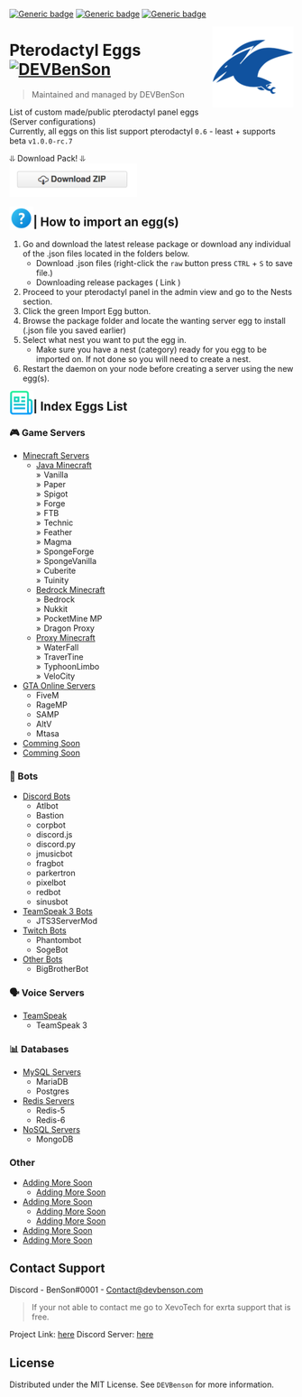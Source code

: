 [![Generic badge](https://img.shields.io/badge/Downloads-1.2K-Green.svg)](https://github.com/DEVBenSon/pterodactyl-eggs/releases)
[![Generic badge](https://img.shields.io/badge/Pterodactyl-0.7-orange.svg)](#)
[![Generic badge](https://img.shields.io/badge/Pterodactyl-1.0-blue.svg)](#)

<img src="images/icon.png" align="right" />

# Pterodactyl Eggs [![DEVBenSon](https://cdn.rawgit.com/sindresorhus/awesome/d7305f38d29fed78fa85652e3a63e154dd8e8829/media/badge.svg)](https://shop.xevotech.com)
> Maintained and managed by DEVBenSon

List of custom made/public pterodactyl panel eggs (Server configurations) <br>
Currently, all eggs on this list support pterodactyl `0.6` - least + supports beta `v1.0.0-rc.7` <br>

⥥ Download Pack! ⥥ <br>
<a href="https://github.com/DEVBenSon/pterodactyl-eggs/releases">
 <img alt="download" src="/images/download.png"
 width="226" height="59">
</a>

<img src="images/help.png" align="left" alt="Logo" width="42" height="42" />

## | How to import an egg(s)

1. Go and download the latest release package or download any individual of the .json files located in the folders below.
      * Download .json files (right-click the `raw` button press `CTRL` + `S` to save file.)
      * Downloading release packages ( Link )
2. Proceed to your pterodactyl panel in the admin view and go to the Nests section.
3. Click the green Import Egg button.
4. Browse the package folder and locate the wanting server egg to install  (.json file you saved earlier)
5. Select what nest you want to put the egg in.
      * Make sure you have a nest (category) ready for you egg to be imported on. If not done so you will need to create a nest.
6. Restart the daemon on your node before creating a server using the new egg(s).


<img src="images/list.png" align="left" alt="Logo" width="42" height="42" />

## | Index Eggs List

### 🎮 Game Servers
* [Minecraft Servers](https://github.com/DEVBenSon/pterodactyl-eggs/tree/main/Eggs-Pack/%5B%F0%9F%8E%AE%5D%20Game%20Servers/Minecraft%20Servers)
  * [Java Minecraft](https://github.com/DEVBenSon/pterodactyl-eggs/tree/main/Eggs-Pack/%5B%F0%9F%8E%AE%5D%20Game%20Servers/Minecraft%20Servers/Java%20Minecraft)
  <br>  »  Vanilla
  <br>  »  Paper
  <br>  »  Spigot
  <br>  »  Forge
  <br>  »  FTB
  <br>  »  Technic
  <br>  »  Feather
  <br>  »  Magma
  <br>  »  SpongeForge
  <br>  »  SpongeVanilla
  <br>  »  Cuberite
  <br>  »  Tuinity
  * [Bedrock Minecraft](https://github.com/DEVBenSon/pterodactyl-eggs/tree/main/Eggs-Pack/%5B%F0%9F%8E%AE%5D%20Game%20Servers/Minecraft%20Servers/Bedrock%20Minecraft)
  <br>  »  Bedrock
  <br>  »  Nukkit
  <br>  »  PocketMine MP
  <br>  »  Dragon Proxy
  * [Proxy Minecraft](https://github.com/DEVBenSon/pterodactyl-eggs/tree/main/Eggs-Pack/%5B%F0%9F%8E%AE%5D%20Game%20Servers/Minecraft%20Servers/Proxy%20Minecraft)
  <br>  »  WaterFall
  <br>  »  TraverTine
  <br>  »  TyphoonLimbo
  <br>  »  VeloCity
* [GTA Online Servers](https://github.com/DEVBenSon/pterodactyl-eggs/tree/main/Eggs-Pack/%5B%F0%9F%8E%AE%5D%20Game%20Servers/GTA%20Online%20Servers)
  * FiveM
  * RageMP
  * SAMP
  * AltV
  * Mtasa
* [Comming Soon](#usage)
* [Comming Soon](#roadmap)

### 🤖 Bots
* [Discord Bots](https://github.com/DEVBenSon/pterodactyl-eggs/tree/main/Eggs-Pack/%5B%F0%9F%A4%96%5D%20Bots/Discord%20Bots)
  * Atlbot
  * Bastion
  * corpbot
  * discord.js
  * discord.py
  * jmusicbot
  * fragbot
  * parkertron
  * pixelbot
  * redbot
  * sinusbot
* [TeamSpeak 3 Bots](https://github.com/DEVBenSon/pterodactyl-eggs/tree/main/Eggs-Pack/%5B%F0%9F%A4%96%5D%20Bots/TeamSpeak%203%20Bots)
  * JTS3ServerMod
* [Twitch Bots](https://github.com/DEVBenSon/pterodactyl-eggs/tree/main/Eggs-Pack/%5B%F0%9F%A4%96%5D%20Bots/Twitch%20Bots)
  * Phantombot
  * SogeBot
* [Other Bots](https://github.com/DEVBenSon/pterodactyl-eggs/tree/main/Eggs-Pack/%5B%F0%9F%A4%96%5D%20Bots/Other%20Bots)
  * BigBrotherBot
  
### 🗣️ Voice Servers
* [TeamSpeak](https://github.com/DEVBenSon/pterodactyl-eggs/tree/main/Eggs-Pack/%5B%F0%9F%97%A3%EF%B8%8F%5D%20Voice%20Servers/TeamSpeak%20Servers)
  * TeamSpeak 3

### 📊 Databases
* [MySQL Servers](https://github.com/DEVBenSon/pterodactyl-eggs/tree/main/Eggs-Pack/%5B%F0%9F%93%8A%5D%20Databases/MySQL%20Servers)
  * MariaDB
  * Postgres
* [Redis Servers](https://github.com/DEVBenSon/pterodactyl-eggs/tree/main/Eggs-Pack/%5B%F0%9F%93%8A%5D%20Databases/Redis%20Servers)
  * Redis-5
  * Redis-6
* [NoSQL Servers](https://github.com/DEVBenSon/pterodactyl-eggs/tree/main/Eggs-Pack/%5B%F0%9F%93%8A%5D%20Databases/NoSQL%20Servers)
  * MongoDB

### Other
* [Adding More Soon](#about-the-project)
  * [Adding More Soon](#built-with)
* [Adding More Soon](#getting-started)
  * [Adding More Soon](#prerequisites)
  * [Adding More Soon](#installation)
* [Adding More Soon](#usage)
* [Adding More Soon](#roadmap)


<!-- CONTACT -->
## Contact Support

Discord - BenSon#0001 - Contact@devbenson.com
> If your not able to contact me go to XevoTech for exrta support that is free.

Project Link: [here](https://github.com/DEVBenSon/pterodactyl-eggs)
Discord Server: [here](https://discord.gg/M9wdwwf)


<!-- LICENSE -->
## License

Distributed under the MIT License. See `DEVBenson` for more information.
